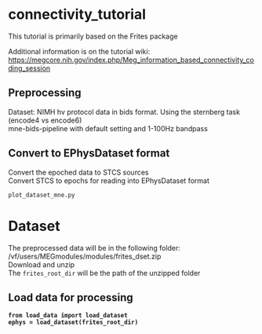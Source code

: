 # connectivity_tutorial
This tutorial is primarily based on the Frites package

Additional information is on the tutorial wiki: <br>
  https://megcore.nih.gov/index.php/Meg_information_based_connectivity_coding_session
  
## Preprocessing
Dataset: NIMH hv protocol data in bids format.  Using the sternberg task (encode4 vs encode6) <br>
mne-bids-pipeline with default setting and 1-100Hz bandpass

## Convert to EPhysDataset format
Convert the epoched data to STCS sources <br> 
Convert STCS to epochs for reading into EPhysDataset format <br>
```
plot_dataset_mne.py  
```

# Dataset
The preprocessed data will be in the following folder: /vf/users/MEGmodules/modules/frites_dset.zip <br>
Download and unzip <br>
The `frites_root_dir` will be the path of the unzipped folder <b>

## Load data for processing
```
from load_data import load_dataset
ephys = load_dataset(frites_root_dir)  
```
